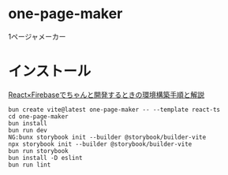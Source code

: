 # one-page-maker
1ページャメーカー

# インストール
[React×Firebaseでちゃんと開発するときの環境構築手順と解説](https://zenn.dev/tentel/articles/488dd8765fb059)
```
bun create vite@latest one-page-maker -- --template react-ts
cd one-page-maker
bun install
bun run dev
NG:bunx storybook init --builder @storybook/builder-vite
npx storybook init --builder @storybook/builder-vite
bun run storybook
bun install -D eslint
bun run lint
```

